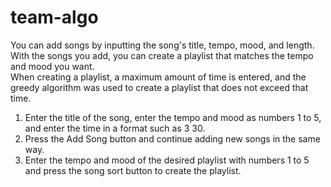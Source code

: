 # team-algo
You can add songs by inputting the song's title, tempo, mood, and length.<br>
With the songs you add, you can create a playlist that matches the tempo and mood you want.<br>
When creating a playlist, a maximum amount of time is entered, and the greedy algorithm was used to create a playlist that does not exceed that time.

1. Enter the title of the song, enter the tempo and mood as numbers 1 to 5, and enter the time in a format such as 3 30.<br>
2. Press the Add Song button and continue adding new songs in the same way. <br>
3. Enter the tempo and mood of the desired playlist with numbers 1 to 5 and press the song sort button to create the playlist.
